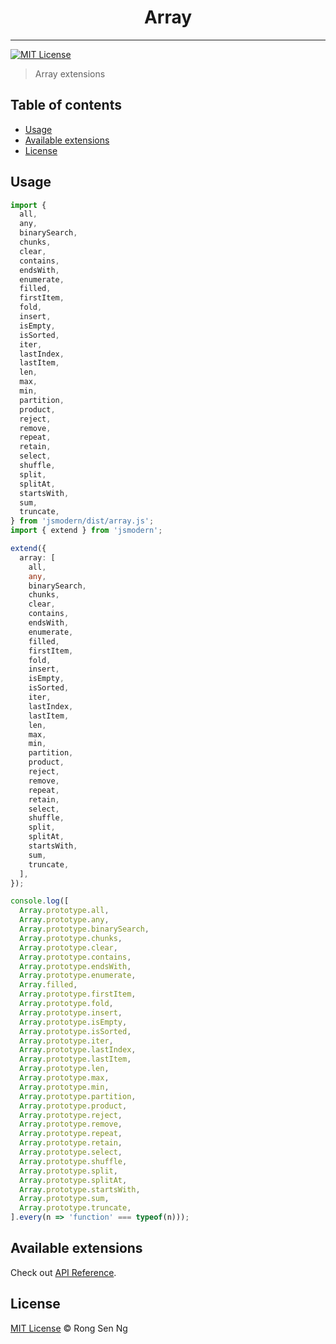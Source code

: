 <div align="center" style="text-align: center;">
  <h1 style="border-bottom: none;">Array</h1>

  <p></p>
</div>

<hr />

[![MIT License][mit-license-badge]][mit-license-url]

> Array extensions

## Table of contents <!-- omit in toc -->

- [Usage](#usage)
- [Available extensions](#available-extensions)
- [License](#license)

## Usage

```ts
import {
  all,
  any,
  binarySearch,
  chunks,
  clear,
  contains,
  endsWith,
  enumerate,
  filled,
  firstItem,
  fold,
  insert,
  isEmpty,
  isSorted,
  iter,
  lastIndex,
  lastItem,
  len,
  max,
  min,
  partition,
  product,
  reject,
  remove,
  repeat,
  retain,
  select,
  shuffle,
  split,
  splitAt,
  startsWith,
  sum,
  truncate,
} from 'jsmodern/dist/array.js';
import { extend } from 'jsmodern';

extend({
  array: [
    all,
    any,
    binarySearch,
    chunks,
    clear,
    contains,
    endsWith,
    enumerate,
    filled,
    firstItem,
    fold,
    insert,
    isEmpty,
    isSorted,
    iter,
    lastIndex,
    lastItem,
    len,
    max,
    min,
    partition,
    product,
    reject,
    remove,
    repeat,
    retain,
    select,
    shuffle,
    split,
    splitAt,
    startsWith,
    sum,
    truncate,
  ],
});

console.log([
  Array.prototype.all,
  Array.prototype.any,
  Array.prototype.binarySearch,
  Array.prototype.chunks,
  Array.prototype.clear,
  Array.prototype.contains,
  Array.prototype.endsWith,
  Array.prototype.enumerate,
  Array.filled,
  Array.prototype.firstItem,
  Array.prototype.fold,
  Array.prototype.insert,
  Array.prototype.isEmpty,
  Array.prototype.isSorted,
  Array.prototype.iter,
  Array.prototype.lastIndex,
  Array.prototype.lastItem,
  Array.prototype.len,
  Array.prototype.max,
  Array.prototype.min,
  Array.prototype.partition,
  Array.prototype.product,
  Array.prototype.reject,
  Array.prototype.remove,
  Array.prototype.repeat,
  Array.prototype.retain,
  Array.prototype.select,
  Array.prototype.shuffle,
  Array.prototype.split,
  Array.prototype.splitAt,
  Array.prototype.startsWith,
  Array.prototype.sum,
  Array.prototype.truncate,
].every(n => 'function' === typeof(n)));
```

## Available extensions

Check out [API Reference].

## License

[MIT License](http://motss.mit-license.org/) © Rong Sen Ng

<!-- References -->
[API Reference]: /src/array/API_REFERENCE.md

<!-- MDN -->
[array-mdn-url]: https://developer.mozilla.org/en-US/docs/Web/JavaScript/Reference/Global_Objects/Array
[boolean-mdn-url]: https://developer.mozilla.org/en-US/docs/Web/JavaScript/Reference/Global_Objects/Boolean
[function-mdn-url]: https://developer.mozilla.org/en-US/docs/Web/JavaScript/Reference/Global_Objects/Function
[map-mdn-url]: https://developer.mozilla.org/en-US/docs/Web/JavaScript/Reference/Global_Objects/Map
[number-mdn-url]: https://developer.mozilla.org/en-US/docs/Web/JavaScript/Reference/Global_Objects/Number
[object-mdn-url]: https://developer.mozilla.org/en-US/docs/Web/JavaScript/Reference/Global_Objects/Object
[promise-mdn-url]: https://developer.mozilla.org/en-US/docs/Web/JavaScript/Reference/Global_Objects/Promise
[regexp-mdn-url]: https://developer.mozilla.org/en-US/docs/Web/JavaScript/Reference/Global_Objects/RegExp
[set-mdn-url]: https://developer.mozilla.org/en-US/docs/Web/JavaScript/Reference/Global_Objects/Set
[string-mdn-url]: https://developer.mozilla.org/en-US/docs/Web/JavaScript/Reference/Global_Objects/String
[void-mdn-url]: https://developer.mozilla.org/en-US/docs/Web/JavaScript/Reference/Operators/void
[error-mdn-url]: https://developer.mozilla.org/en-US/docs/Web/JavaScript/Reference/Global_Objects/Error

<!-- Badges -->
[mit-license-badge]: https://flat.badgen.net/badge/license/MIT/blue

<!-- Links -->
[mit-license-url]: https://github.com/motss/deno_mod/blob/master/LICENSE
